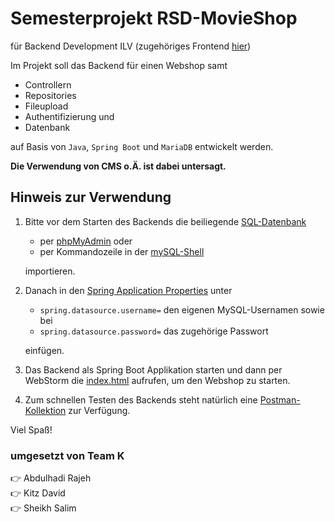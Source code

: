 # Semesterprojekt RSD-MovieShop

für Backend Development ILV
(zugehöriges Frontend [hier](https://github.com/DavidKitz/rsdMovieShop_Frontend))

Im Projekt soll das Backend für einen Webshop samt
- Controllern
- Repositories
- Fileupload
- Authentifizierung und
- Datenbank

auf Basis von `Java`, `Spring Boot` und `MariaDB` entwickelt werden.

**Die Verwendung von CMS o.Ä. ist dabei untersagt.**

## Hinweis zur Verwendung
1. Bitte vor dem Starten des Backends die beiliegende [SQL-Datenbank](src/main/resources/movieshop_database.sql)
    - per [phpMyAdmin](https://help.dreamhost.com/hc/en-us/articles/214395768-phpMyAdmin-How-to-import-a-database-or-table) oder
    - per Kommandozeile in der [mySQL-Shell](https://www.digitalocean.com/community/tutorials/how-to-import-and-export-databases-in-mysql-or-mariadb)

    importieren.

2. Danach in den [Spring Application Properties](src/main/resources/application.properties) unter
    - `spring.datasource.username=` den eigenen MySQL-Usernamen sowie bei
    - `spring.datasource.password=` das zugehörige Passwort
    
    einfügen.

3. Das Backend als Spring Boot Applikation starten und dann per WebStorm die [index.html](https://github.com/DavidKitz/rsdMovieShop_Frontend/blob/608a8419406e4a8dc469332a0c7de2d0f5267e54/view/index.html) aufrufen, um den Webshop zu starten.

4. Zum schnellen Testen des Backends steht natürlich eine [Postman-Kollektion](src/test/resources/RSD%20MovieShop.postman_collection.json) zur Verfügung.


Viel Spaß!

### umgesetzt von Team K
  👉 Abdulhadi Rajeh  
  👉 Kitz David  
  👉 Sheikh Salim
